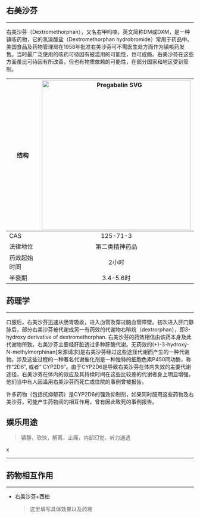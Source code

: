 ## 右美沙芬

---

右美沙芬（Dextromethorphan），又名右甲吗喃，英文简称DM或DXM，是一种镇咳药物，它的氢溴酸盐（Dextromethorphan hydrobromide）常用于药品中。
美国食品及药物管理局在1958年批准右美沙芬可不需医生处方而作为镇咳药发售。当时最广泛使用的咳药可待因有被滥用的可能性，也可成瘾。右美沙芬在这些方面虽比可待因有所改善，但也有物质依赖的可能性，在部分国家和地区受到管制。

| 结构 | <img src="https://zh.wikipedia.org/wiki/右美沙芬#/media/File:Dextromethorphan.svg" alt="Pregabalin SVG" width="400"> |
| ----------- | :-----------: |
| CAS | 125-71-3 |
| 法律地位 | 第二类精神药品 |
| 药效起始时间 | 2小时 |
| 半衰期 | 3.4-5.6时 |

## 药理学

---

口服后，右美沙芬迅速从肠胃吸收，进入血管及穿过脑血管障壁。初次进入肝门静脉后，部分右美沙芬被代谢成另一有药效的代谢物右啡烷（dextrorphan），即3-hydroxy derivative of dextromethorphan. 右美沙芬的药效相信由该药本身及此代谢物所致。右美沙芬主要经肝脏透过多种肝酶代谢。无药效的(+)-3-hydroxy-N-methylmorphinan[来源请求]是右美沙芬经过这些途径代谢而产生的一种代谢物。涉及这些过程的一种著名代谢催化剂是一种独特的细胞色素P450同功酶，称作“2D6”, 或者“ CYP2D6”。由于CYP2D6是导致右美沙芬在体内失效的主要代谢途径，右美沙芬在体内的效应及其持续时间在这些比较差的代谢者身上明显增强，他们当中有人因滥用右美沙芬而死亡或住院的事例曾被报告。

许多药物（包括抗抑郁药）是CYP2D6的强效抑制剂，如果同时服用这些药物及右美沙芬，可能产生药物间的相互作用，曾有因此致死的事例报告。

## 娱乐用途

> 镇静，欣快，解离，止痛，内部幻觉，听力通透

  x

---

## 药物相互作用

---

* 右美沙芬+西柚
  > 这里填写具体效果以及药理

